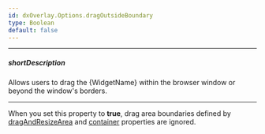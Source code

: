 ```yaml
---
id: dxOverlay.Options.dragOutsideBoundary
type: Boolean
default: false
---
```

---
##### shortDescription
Allows users to drag the {WidgetName} within the browser window or beyond the window's borders.

---
When you set this property to **true**, drag area boundaries defined by [dragAndResizeArea](/api-reference/10%20UI%20Components/dxPopup/1%20Configuration/container.md '{basewidgetpath}/Configuration/#container') and [container](/api-reference/10%20UI%20Components/dxPopup/1%20Configuration/container.md '{basewidgetpath}/Configuration/#container') properties are ignored.
